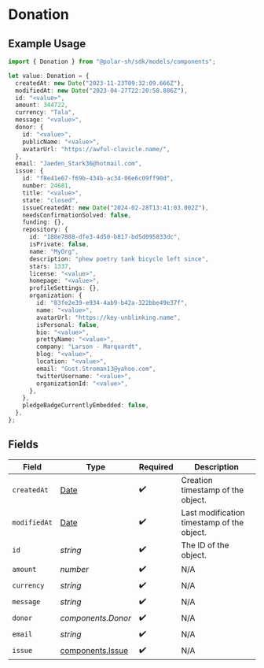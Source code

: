 # Donation

## Example Usage

```typescript
import { Donation } from "@polar-sh/sdk/models/components";

let value: Donation = {
  createdAt: new Date("2023-11-23T09:32:09.666Z"),
  modifiedAt: new Date("2023-04-27T22:20:58.886Z"),
  id: "<value>",
  amount: 344722,
  currency: "Tala",
  message: "<value>",
  donor: {
    id: "<value>",
    publicName: "<value>",
    avatarUrl: "https://awful-clavicle.name/",
  },
  email: "Jaeden_Stark36@hotmail.com",
  issue: {
    id: "f8e41e67-f69b-434b-ac34-06e6c09ff90d",
    number: 24681,
    title: "<value>",
    state: "closed",
    issueCreatedAt: new Date("2024-02-28T13:41:03.002Z"),
    needsConfirmationSolved: false,
    funding: {},
    repository: {
      id: "188e7888-dfe3-4d50-b817-bd5d095833dc",
      isPrivate: false,
      name: "MyOrg",
      description: "phew poetry tank bicycle left since",
      stars: 1337,
      license: "<value>",
      homepage: "<value>",
      profileSettings: {},
      organization: {
        id: "83fe2e39-e934-4ab9-b42a-322bbe49e37f",
        name: "<value>",
        avatarUrl: "https://key-unblinking.name",
        isPersonal: false,
        bio: "<value>",
        prettyName: "<value>",
        company: "Larson - Marquardt",
        blog: "<value>",
        location: "<value>",
        email: "Gust.Stroman13@yahoo.com",
        twitterUsername: "<value>",
        organizationId: "<value>",
      },
    },
    pledgeBadgeCurrentlyEmbedded: false,
  },
};
```

## Fields

| Field                                                                                         | Type                                                                                          | Required                                                                                      | Description                                                                                   |
| --------------------------------------------------------------------------------------------- | --------------------------------------------------------------------------------------------- | --------------------------------------------------------------------------------------------- | --------------------------------------------------------------------------------------------- |
| `createdAt`                                                                                   | [Date](https://developer.mozilla.org/en-US/docs/Web/JavaScript/Reference/Global_Objects/Date) | :heavy_check_mark:                                                                            | Creation timestamp of the object.                                                             |
| `modifiedAt`                                                                                  | [Date](https://developer.mozilla.org/en-US/docs/Web/JavaScript/Reference/Global_Objects/Date) | :heavy_check_mark:                                                                            | Last modification timestamp of the object.                                                    |
| `id`                                                                                          | *string*                                                                                      | :heavy_check_mark:                                                                            | The ID of the object.                                                                         |
| `amount`                                                                                      | *number*                                                                                      | :heavy_check_mark:                                                                            | N/A                                                                                           |
| `currency`                                                                                    | *string*                                                                                      | :heavy_check_mark:                                                                            | N/A                                                                                           |
| `message`                                                                                     | *string*                                                                                      | :heavy_check_mark:                                                                            | N/A                                                                                           |
| `donor`                                                                                       | *components.Donor*                                                                            | :heavy_check_mark:                                                                            | N/A                                                                                           |
| `email`                                                                                       | *string*                                                                                      | :heavy_check_mark:                                                                            | N/A                                                                                           |
| `issue`                                                                                       | [components.Issue](../../models/components/issue.md)                                          | :heavy_check_mark:                                                                            | N/A                                                                                           |